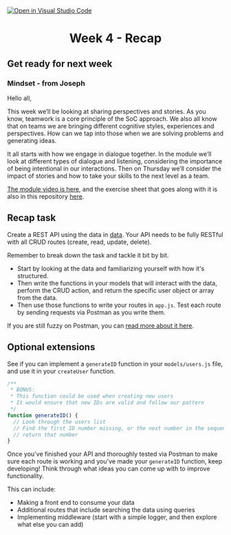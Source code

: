 [![Open in Visual Studio Code](https://classroom.github.com/assets/open-in-vscode-f059dc9a6f8d3a56e377f745f24479a46679e63a5d9fe6f495e02850cd0d8118.svg)](https://classroom.github.com/online_ide?assignment_repo_id=6569014&assignment_repo_type=AssignmentRepo)
<h1 align="center">
  Week 4 - Recap
</h1>

## Get ready for next week

### Mindset - from Joseph

Hello all,

This week we’ll be looking at sharing perspectives and stories. As you know, teamwork is a core principle of the SoC approach. We also all know that on teams we are bringing different cognitive styles, experiences and perspectives. How can we tap into those when we are solving problems and generating ideas.

It all starts with how we engage in dialogue together. In the module we’ll look at different types of dialogue and listening, considering the importance of being intentional in our interactions. Then on Thursday we’ll consider the impact of stories and how to take your skills to the next level as a team.

[The module video is here](https://vimeo.com/655102576/0df64f82a1), and the exercise sheet that goes along with it is also in this repository [here](sharing-perspectives-activity.docx).

## Recap task

Create a REST API using the data in [data](data/users.js). Your API needs to be fully RESTful with all CRUD routes (create, read, update, delete).

Remember to break down the task and tackle it bit by bit.

- Start by looking at the data and familiarizing yourself with how it's structured.
- Then write the functions in your models that will interact with the data, perform the CRUD action, and return the specific user object or array from the data.
- Then use those functions to write your routes in `app.js`. Test each route by sending requests via Postman as you write them.

If you are still fuzzy on Postman, you can [read more about it here](https://learning.postman.com/docs/getting-started/introduction/).

## Optional extensions

See if you can implement a `generateID` function in your `models/users.js` file, and use it in your `createUser` function.

```js
/**
 * BONUS:
 * This function could be used when creating new users
 * It would ensure that new IDs are valid and follow our pattern
 */
function generateID() {
  // Look through the users list
  // Find the first ID number missing, or the next number in the sequence
  // return that number
}
```

Once you've finished your API and thoroughly tested via Postman to make sure each route is working and you've made your `generateID` function, keep developing! Think through what ideas you can come up with to improve functionality.

This can include:

- Making a front end to consume your data
- Additional routes that include searching the data using queries
- Implementing middleware (start with a simple logger, and then explore what else you can add)
